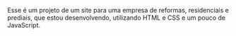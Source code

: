 Esse é um projeto de um site para uma empresa de reformas, residenciais e prediais, que estou desenvolvendo, utilizando HTML e CSS  e um pouco de JavaScript.
